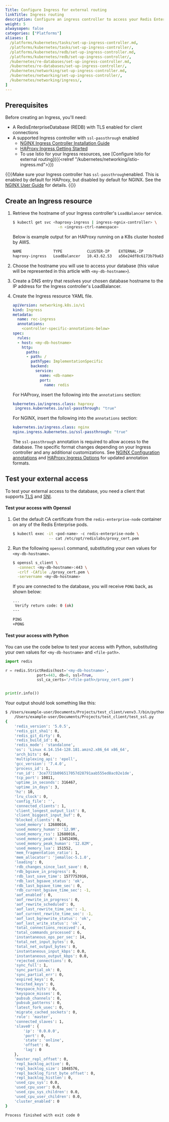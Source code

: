 ```yaml
---
Title: Configure Ingress for external routing
linkTitle: Ingress routing
description: Configure an ingress controller to access your Redis Enterprise databases from outside the Kubernetes cluster.
weight: 5
alwaysopen: false
categories: ["Platforms"]
aliases: [
  /platforms/kubernetes/tasks/set-up-ingress-controller.md,
  /platforms/kubernetes/tasks/set-up-ingress-controller/,
  /platforms/kubernetes/redb/set-up-ingress-controller.md,
  /platforms/kubernetes/redb/set-up-ingress-controller/,
  /kubernetes/re-databases/set-up-ingress-controller.md,
  /kubernetes/re-databases/set-up-ingress-controller/,
  /kubernetes/networking/set-up-ingress-controller.md,
  /kubernetes/networking/set-up-ingress-controller/,
  /kubernetes/networking/ingress/,
]
---
```


## Prerequisites

Before creating an Ingress, you'll need:

 - A RedisEnterpriseDatabase (REDB) with TLS enabled for client connections
 - A supported Ingress controller with `ssl-passthrough` enabled
    - [NGINX Ingress Controller Installation Guide](https://kubernetes.github.io/ingress-nginx/deploy/)
    - [HAProxy Ingress Getting Started](https://haproxy-ingress.github.io/docs/getting-started/)
    - To use Istio for your Ingress resources, see [Configure Istio for external routing]({{<relref "/kubernetes/networking/istio-ingress.md">}})

{{<note>}}Make sure your Ingress controller has `ssl-passthrough`enabled. This is enabled by default for HAProxy, but disabled by default for NGINX. See the [NGINX User Guide](https://kubernetes.github.io/ingress-nginx/user-guide/tls/#ssl-passthrough) for details. {{</note>}}

## Create an Ingress resource

1. Retrieve the hostname of your Ingress controller's `LoadBalancer` service.

    ``` sh
    $ kubectl get svc <haproxy-ingress | ingress-ngnix-controller> \
                        -n <ingress-ctrl-namespace>
    ```

    Below is example output for an HAProxy running on a K8s cluster hosted by AWS.  

    ``` sh
    NAME              TYPE           CLUSTER-IP    EXTERNAL-IP                                                              PORT(S)                      AGE   
    haproxy-ingress   LoadBalancer   10.43.62.53   a56e24df8c6173b79a63d5da54fd9cff-676486416.us-east-1.elb.amazonaws.com   80:30610/TCP,443:31597/TCP   21m
    ```

1. Choose the hostname you will use to access your database (this value will be represented in this article with `<my-db-hostname>`).  

1. Create a DNS entry that resolves your chosen database hostname to the IP address for the Ingress controller's LoadBalancer.  

1. Create the Ingress resource YAML file.  

    ``` YAML
    apiVersion: networking.k8s.io/v1
    kind: Ingress
    metadata:
      name: rec-ingress
      annotations:
        <controller-specific-annotations-below>
    spec:
      rules:
      - host: <my-db-hostname>
        http:
          paths:
          - path: /
            pathType: ImplementationSpecific
            backend:
              service:
                name: <db-name>
                port:
                  name: redis
    ```  

    For HAProxy, insert the following into the `annotations` section:  

    ``` YAML
    kubernetes.io/ingress.class: haproxy
     ingress.kubernetes.io/ssl-passthrough: "true"
    ```

    For NGINX, insert the following into the `annotations` section:  

    ``` YAML
    kubernetes.io/ingress.class: nginx
    nginx.ingress.kubernetes.io/ssl-passthrough: "true"
    ```  

    The `ssl-passthrough` annotation is required to allow access to the database. The specific format changes depending on your Ingress controller and any additional customizations. See [NGINX Configuration annotations](https://kubernetes.github.io/ingress-nginx/user-guide/nginx-configuration/annotations/) and [HAProxy Ingress Options](https://www.haproxy.com/documentation/kubernetes/latest/configuration/ingress/) for updated annotation formats.  

## Test your external access  

To test your external access to the database, you need a client that supports [TLS](https://en.wikipedia.org/wiki/Transport_Layer_Security) and [SNI](https://en.wikipedia.org/wiki/Server_Name_Indication).  

#### Test your access with Openssl  

1. Get the default CA certificate from the `redis-enterprise-node` container on any of the Redis Enterprise pods.  

    ``` sh
    $ kubectl exec -it <pod-name> -c redis-enterprise-node \
                    -- cat /etc/opt/redislabs/proxy_cert.pem
    ```  

1. Run the following `openssl` command, substituting your own values for `<my-db-hostname>`.  

    ``` sh
    $ openssl s_client \
      -connect <my-db-hostname>:443 \
      -crlf -CAfile ./proxy_cert.pem \
      -servername <my-db-hostname>
    ```  

    If you are connected to the database, you will receive `PONG` back, as shown below:  

    ``` sh
    ...
     Verify return code: 0 (ok)
    ---

    PING
    +PONG
    ```  

#### Test your access with Python  

You can use the code below to test your access with Python, substituting your own values for `<my-db-hostname>` and `<file-path>`.  

``` python
import redis

r = redis.StrictRedis(host='<my-db-hostname>',
              port=443, db=0, ssl=True,
              ssl_ca_certs='/<file-path>/proxy_cert.pem')


print(r.info())
```

Your output should look something like this:  

``` sh
$ /Users/example-user/Documents/Projects/test_client/venv3.7/bin/python \
    /Users/example-user/Documents/Projects/test_client/test_ssl.py
{
    'redis_version': '5.0.5',
    'redis_git_sha1': 0,
    'redis_git_dirty': 0,
    'redis_build_id': 0,
    'redis_mode': 'standalone',
    'os': 'Linux 4.14.154-128.181.amzn2.x86_64 x86_64',
    'arch_bits': 64,
    'multiplexing_api': 'epoll',
    'gcc_version': '7.4.0',
    'process_id': 1,
    'run_id': '3ce7721b096517057d28791aab555ed8ac02e1de',
    'tcp_port': 10811,
    'uptime_in_seconds': 316467,
    'uptime_in_days': 3,
    'hz': 10,
    'lru_clock': 0,
    'config_file': '',
    'connected_clients': 1,
    'client_longest_output_list': 0,
    'client_biggest_input_buf': 0,
    'blocked_clients': 0,
    'used_memory': 12680016,
    'used_memory_human': '12.9M',
    'used_memory_rss': 12680016,
    'used_memory_peak': 13452496,
    'used_memory_peak_human': '12.82M',
    'used_memory_lua': 151552,
    'mem_fragmentation_ratio': 1,
    'mem_allocator': 'jemalloc-5.1.0',
    'loading': 0,
    'rdb_changes_since_last_save': 0,
    'rdb_bgsave_in_progress': 0,
    'rdb_last_save_time': 1577753916,
    'rdb_last_bgsave_status': 'ok',
    'rdb_last_bgsave_time_sec': 0,
    'rdb_current_bgsave_time_sec': -1,
    'aof_enabled': 0,
    'aof_rewrite_in_progress': 0,
    'aof_rewrite_scheduled': 0,
    'aof_last_rewrite_time_sec': -1,
    'aof_current_rewrite_time_sec': -1,
    'aof_last_bgrewrite_status': 'ok',
    'aof_last_write_status': 'ok',
    'total_connections_received': 4,
    'total_commands_processed': 6,
    'instantaneous_ops_per_sec': 14,
    'total_net_input_bytes': 0,
    'total_net_output_bytes': 0,
    'instantaneous_input_kbps': 0.0,
    'instantaneous_output_kbps': 0.0,
    'rejected_connections': 0,
    'sync_full': 1,
    'sync_partial_ok': 0,
    'sync_partial_err': 0,
    'expired_keys': 0,
    'evicted_keys': 0,
    'keyspace_hits': 0,
    'keyspace_misses': 0,
    'pubsub_channels': 0,
    'pubsub_patterns': 0,
    'latest_fork_usec': 0,
    'migrate_cached_sockets': 0,
    'role': 'master',
    'connected_slaves': 1,
    'slave0': {
        'ip': '0.0.0.0',
        'port': 0,
        'state': 'online',
        'offset': 0,
        'lag': 0
    },
    'master_repl_offset': 0,
    'repl_backlog_active': 0,
    'repl_backlog_size': 1048576,
    'repl_backlog_first_byte_offset': 0,
    'repl_backlog_histlen': 0,
    'used_cpu_sys': 0.0,
    'used_cpu_user': 0.0,
    'used_cpu_sys_children': 0.0,
    'used_cpu_user_children': 0.0,
    'cluster_enabled': 0
}

Process finished with exit code 0
```
